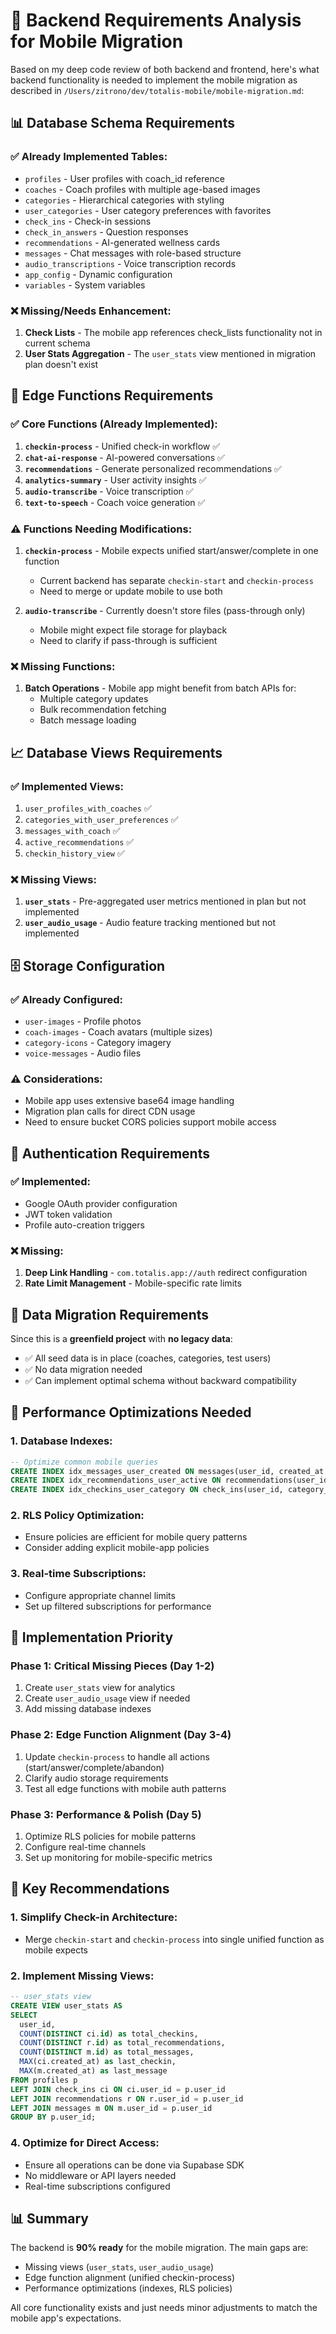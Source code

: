 # 🎯 Backend Requirements Analysis for Mobile Migration

Based on my deep code review of both backend and frontend, here's what backend functionality is needed to implement the mobile migration as described in `/Users/zitrono/dev/totalis-mobile/mobile-migration.md`:

## 📊 Database Schema Requirements

### ✅ Already Implemented Tables:
- `profiles` - User profiles with coach_id reference
- `coaches` - Coach profiles with multiple age-based images
- `categories` - Hierarchical categories with styling
- `user_categories` - User category preferences with favorites
- `check_ins` - Check-in sessions
- `check_in_answers` - Question responses
- `recommendations` - AI-generated wellness cards
- `messages` - Chat messages with role-based structure
- `audio_transcriptions` - Voice transcription records
- `app_config` - Dynamic configuration
- `variables` - System variables

### ❌ Missing/Needs Enhancement:
1. **Check Lists** - The mobile app references check_lists functionality not in current schema
2. **User Stats Aggregation** - The `user_stats` view mentioned in migration plan doesn't exist

## 🔧 Edge Functions Requirements

### ✅ Core Functions (Already Implemented):
1. **`checkin-process`** - Unified check-in workflow ✅
2. **`chat-ai-response`** - AI-powered conversations ✅
3. **`recommendations`** - Generate personalized recommendations ✅
4. **`analytics-summary`** - User activity insights ✅
5. **`audio-transcribe`** - Voice transcription ✅
6. **`text-to-speech`** - Coach voice generation ✅

### ⚠️ Functions Needing Modifications:
1. **`checkin-process`** - Mobile expects unified start/answer/complete in one function
   - Current backend has separate `checkin-start` and `checkin-process`
   - Need to merge or update mobile to use both

2. **`audio-transcribe`** - Currently doesn't store files (pass-through only)
   - Mobile might expect file storage for playback
   - Need to clarify if pass-through is sufficient

### ❌ Missing Functions:
1. **Batch Operations** - Mobile app might benefit from batch APIs for:
   - Multiple category updates
   - Bulk recommendation fetching
   - Batch message loading

## 📈 Database Views Requirements

### ✅ Implemented Views:
1. `user_profiles_with_coaches` ✅
2. `categories_with_user_preferences` ✅
3. `messages_with_coach` ✅
4. `active_recommendations` ✅
5. `checkin_history_view` ✅

### ❌ Missing Views:
1. **`user_stats`** - Pre-aggregated user metrics mentioned in plan but not implemented
2. **`user_audio_usage`** - Audio feature tracking mentioned but not implemented

## 🗄️ Storage Configuration

### ✅ Already Configured:
- `user-images` - Profile photos
- `coach-images` - Coach avatars (multiple sizes)
- `category-icons` - Category imagery
- `voice-messages` - Audio files

### ⚠️ Considerations:
- Mobile app uses extensive base64 image handling
- Migration plan calls for direct CDN usage
- Need to ensure bucket CORS policies support mobile access

## 🔐 Authentication Requirements

### ✅ Implemented:
- Google OAuth provider configuration
- JWT token validation
- Profile auto-creation triggers

### ❌ Missing:
1. **Deep Link Handling** - `com.totalis.app://auth` redirect configuration
2. **Rate Limit Management** - Mobile-specific rate limits

## 💾 Data Migration Requirements

Since this is a **greenfield project** with **no legacy data**:
- ✅ All seed data is in place (coaches, categories, test users)
- ✅ No data migration needed
- ✅ Can implement optimal schema without backward compatibility

## 🚀 Performance Optimizations Needed

### 1. Database Indexes:
```sql
-- Optimize common mobile queries
CREATE INDEX idx_messages_user_created ON messages(user_id, created_at DESC);
CREATE INDEX idx_recommendations_user_active ON recommendations(user_id, is_active);
CREATE INDEX idx_checkins_user_category ON check_ins(user_id, category_id);
```

### 2. RLS Policy Optimization:
- Ensure policies are efficient for mobile query patterns
- Consider adding explicit mobile-app policies

### 3. Real-time Subscriptions:
- Configure appropriate channel limits
- Set up filtered subscriptions for performance

## 📝 Implementation Priority

### Phase 1: Critical Missing Pieces (Day 1-2)
1. Create `user_stats` view for analytics
2. Create `user_audio_usage` view if needed
3. Add missing database indexes

### Phase 2: Edge Function Alignment (Day 3-4)
1. Update `checkin-process` to handle all actions (start/answer/complete/abandon)
2. Clarify audio storage requirements
3. Test all edge functions with mobile auth patterns

### Phase 3: Performance & Polish (Day 5)
1. Optimize RLS policies for mobile patterns
2. Configure real-time channels
3. Set up monitoring for mobile-specific metrics

## 🎯 Key Recommendations

### 1. Simplify Check-in Architecture: 
- Merge `checkin-start` and `checkin-process` into single unified function as mobile expects

### 2. Implement Missing Views:
```sql
-- user_stats view
CREATE VIEW user_stats AS
SELECT 
  user_id,
  COUNT(DISTINCT ci.id) as total_checkins,
  COUNT(DISTINCT r.id) as total_recommendations,
  COUNT(DISTINCT m.id) as total_messages,
  MAX(ci.created_at) as last_checkin,
  MAX(m.created_at) as last_message
FROM profiles p
LEFT JOIN check_ins ci ON ci.user_id = p.user_id
LEFT JOIN recommendations r ON r.user_id = p.user_id
LEFT JOIN messages m ON m.user_id = p.user_id
GROUP BY p.user_id;
```


### 4. Optimize for Direct Access:
- Ensure all operations can be done via Supabase SDK
- No middleware or API layers needed
- Real-time subscriptions configured

## 📊 Summary

The backend is **90% ready** for the mobile migration. The main gaps are:
- Missing views (`user_stats`, `user_audio_usage`)
- Edge function alignment (unified checkin-process)
- Performance optimizations (indexes, RLS policies)

All core functionality exists and just needs minor adjustments to match the mobile app's expectations.